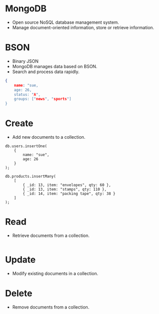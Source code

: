 # MongoDB
- Open source NoSQL database management system.
- Manage document-oriented information, store or retrieve information.

# BSON
- Binary JSON
- MongoDB manages data based on BSON.
- Search and process data rapidly.
```JSON
{
    name: "sue,
    age: 26,
    status: "A",
    groups: ["news", "sports"]
}
```

# Create
- Add new documents to a collection.
```
db.users.insertOne(
    {
        name: "sue",
        age: 26
    }
);

db.products.insertMany(
    [
        { _id: 13, item: "envelopes", qty: 60 },
        { _id: 13, item: "stamps", qty: 110 },
        { _id: 14, item: "packing tape", qty: 38 }
    ]
);
```
# Read
- Retrieve documents from a collection.
```
```
# Update
- Modify existing documents in a collection.
# Delete
- Remove documents from a collection.
